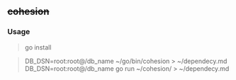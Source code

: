 ## ~~cohesion~~

### Usage

> go install

> DB_DSN=root:root@/db_name ~/go/bin/cohesion > ~/dependecy.md
> DB_DSN=root:root@/db_name go run ~/cohesion/ > ~/dependecy.md
